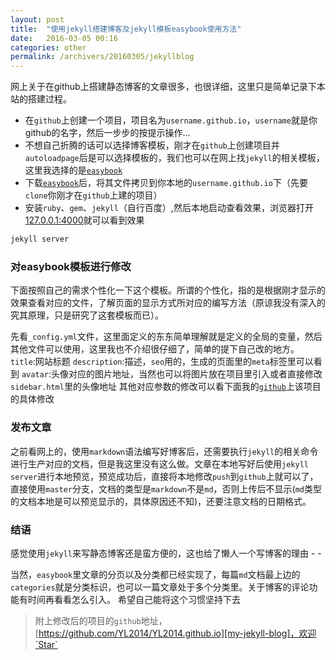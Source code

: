 ```yaml
---
layout: post
title:  "使用jekyll搭建博客及jekyll模板easybook使用方法"
date:   2016-03-05 00:16
categories: other
permalink: /archivers/20160305/jekyllblog
---
```


网上关于在github上搭建静态博客的文章很多，也很详细，这里只是简单记录下本站的搭建过程。

* 在`github`上创建一个项目，项目名为`username.github.io`，`username`就是你github的名字，然后一步步的按提示操作...
*  不想自己折腾的话可以选择博客模板，刚才在`github`上创建项目并`autoloadpage`后是可以选择模板的，我们也可以在网上找`jekyll`的相关模板，这里我选择的是[`easybook`](https://github.com/laobubu/jekyll-theme-EasyBook)
* 下载[`easybook`](https://github.com/laobubu/jekyll-theme-EasyBook)后，将其文件拷贝到你本地的`username.github.io`下（先要`clone`你刚才在`github`上建的项目）
* 安装`ruby`、`gem`、`jekyll`（自行百度）,然后本地启动查看效果，浏览器打开[127.0.0.1:4000](http://127.0.0.1:4000)就可以看到效果

```ruby
jekyll server
```

### 对easybook模板进行修改 ###

下面按照自己的需求个性化一下这个模板。所谓的个性化，指的是根据刚才显示的效果查看对应的文件，了解页面的显示方式所对应的编写方法（原谅我没有深入的究其原理，只是研究了这套模板而已）。

先看`_config.yml`文件，这里面定义的东东简单理解就是定义的全局的变量，然后其他文件可以使用，这里我也不介绍很仔细了，简单的提下自己改的地方。
`title`:网站标题
`description`:描述，`seo`用的，生成的页面里的`meta`标签里可以看到
`avatar`:头像对应的图片地址，当然也可以将图片放在项目里引入或者直接修改`sidebar.html`里的头像地址
其他对应参数的修改可以看下面我的[`github`][my-jekyll-blog]上该项目的具体修改

### 发布文章

之前看网上的，使用`markdown`语法编写好博客后，还需要执行`jekyll`的相关命令进行生产对应的文档，但是我这里没有这么做。文章在本地写好后使用`jekyll server`进行本地预览，预览成功后，直接将本地修改`push`到`github`上就可以了，直接使用`master`分支，文档的类型是`markdown`不是`md`，否则上传后不显示(`md`类型的文档本地是可以预览显示的，具体原因还不知)，还要注意文档的日期格式。

### 结语

感觉使用`jekyll`来写静态博客还是蛮方便的，这也给了懒人一个写博客的理由 - -

当然，`easybook`里文章的分页以及分类都已经实现了，每篇`md`文档最上边的`categories`就是分类标识，也可以一篇文章处于多个分类里。关于博客的评论功能有时间再看看怎么引入。
希望自己能将这个习惯坚持下去

> 附上修改后的项目的`github`地址，[https://github.com/YL2014/YL2014.github.io][my-jekyll-blog]，欢迎`Star`

[my-jekyll-blog]: https://github.com/YL2014/YL2014.github.io

